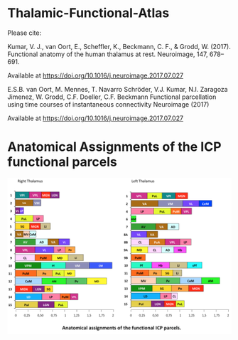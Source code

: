 # Thalamic-Functional-Atlas


Please cite:

Kumar, V. J., van Oort, E., Scheffler, K., Beckmann, C. F., & Grodd, W. (2017). Functional anatomy of the human thalamus at rest. Neuroimage, 147, 678–691. 

Available at https://doi.org/10.1016/j.neuroimage.2017.07.027



E.S.B. van Oort, M. Mennes, T. Navarro Schröder, V.J. Kumar, N.I. Zaragoza Jimenez, W. Grodd, C.F. Doeller, C.F. Beckmann
Functional parcellation using time courses of instantaneous connectivity Neuroimage (2017)

Available at https://doi.org/10.1016/j.neuroimage.2017.07.027 



# Anatomical Assignments of the ICP functional parcels

![alt text](https://github.com/vinkrishna/Thalamic-Functional-Atlas/blob/master/anatomical_assignments.png?raw=true)
